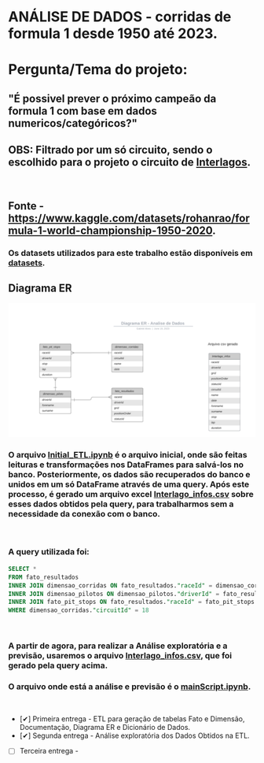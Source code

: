 # ANÁLISE DE DADOS - corridas de formula 1 desde 1950 até 2023.

<h1>Pergunta/Tema do projeto:</h1>
<h2>"É possivel prever o próximo campeão da formula 1 com base em dados numericos/categóricos?"<h2>

## OBS: Filtrado por um só circuito, sendo o escolhido para o projeto o circuito de [Interlagos](https://pt.wikipedia.org/wiki/Aut%C3%B3dromo_de_Interlagos).

</br>

## Fonte - https://www.kaggle.com/datasets/rohanrao/formula-1-world-championship-1950-2020.

### Os datasets utilizados para este trabalho estão disponíveis em [datasets](https://github.com/SouzaGabriel26/projeto-integrador3/tree/main/datasets).

## Diagrama ER
![](./images/DiagramaER.png)


### O arquivo [Initial_ETL.ipynb](https://github.com/SouzaGabriel26/projeto-integrador3/blob/main/Initial_ETL.ipynb) é o arquivo inicial, onde são feitas leituras e transformações nos DataFrames para salvá-los no banco. Posteriormente, os dados são recuperados do banco e unidos em um só DataFrame através de uma query. Após este processo, é gerado um arquivo excel [Interlago_infos.csv](https://github.com/SouzaGabriel26/projeto-integrador3/blob/main/Interlagos_infos.csv) sobre esses dados obtidos pela query, para trabalharmos sem a necessidade da conexão com o banco.

</br>

### A query utilizada foi:
```sql
SELECT *
FROM fato_resultados
INNER JOIN dimensao_corridas ON fato_resultados."raceId" = dimensao_corridas."raceId"
INNER JOIN dimensao_pilotos ON dimensao_pilotos."driverId" = fato_resultados."driverId"
INNER JOIN fato_pit_stops ON fato_resultados."raceId" = fato_pit_stops."raceId" AND fato_resultados."driverId" = fato_pit_stops."driverId"
WHERE dimensao_corridas."circuitId" = 18
```

</br>

### A partir de agora, para realizar a Análise exploratória e a previsão, usaremos o arquivo [Interlago_infos.csv](https://github.com/SouzaGabriel26/projeto-integrador3/blob/main/Interlagos_infos.csv), que foi gerado pela query acima.

### O arquivo onde está a análise e previsão é o [mainScript.ipynb](https://github.com/SouzaGabriel26/projeto-integrador3/blob/main/mainScript.ipynb).

</br>

- [✔] Primeira entrega - ETL para geração de tabelas Fato e Dimensão, Documentação, Diagrama ER e Dicionário de Dados.
- [✔] Segunda entrega - Análise exploratória dos Dados Obtidos na ETL.
- [ ] Terceira entrega -
